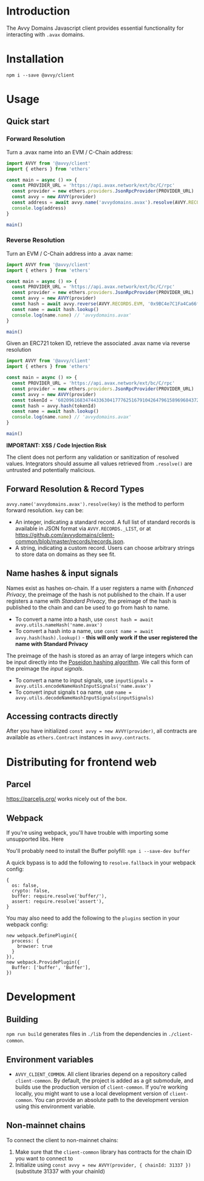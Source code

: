 # Introduction

The Avvy Domains Javascript client provides essential functionality for interacting with `.avax` domains.

# Installation

```
npm i --save @avvy/client
```

# Usage

## Quick start

### Forward Resolution

Turn a .avax name into an EVM / C-Chain address:

```javascript
import AVVY from '@avvy/client'
import { ethers } from 'ethers'

const main = async () => {
  const PROVIDER_URL = 'https://api.avax.network/ext/bc/C/rpc'
  const provider = new ethers.providers.JsonRpcProvider(PROVIDER_URL)
  const avvy = new AVVY(provider)
  const address = await avvy.name('avvydomains.avax').resolve(AVVY.RECORDS.EVM)
  console.log(address)
}

main()
```

### Reverse Resolution

Turn an EVM / C-Chain address into a .avax name:

```javascript
import AVVY from '@avvy/client'
import { ethers } from 'ethers'

const main = async () => {
  const PROVIDER_URL = 'https://api.avax.network/ext/bc/C/rpc'
  const provider = new ethers.providers.JsonRpcProvider(PROVIDER_URL)
  const avvy = new AVVY(provider)
  const hash = await avvy.reverse(AVVY.RECORDS.EVM, '0x9BC4e7C1Fa4Ca66f6B2F4B6F446Dad80Ec541983')
  const name = await hash.lookup()
  console.log(name.name) // 'avvydomains.avax'
}

main()

```

Given an ERC721 token ID, retrieve the associated .avax name via reverse resolution

```javascript
import AVVY from '@avvy/client'
import { ethers } from 'ethers'

const main = async () => {
  const PROVIDER_URL = 'https://api.avax.network/ext/bc/C/rpc'
  const provider = new ethers.providers.JsonRpcProvider(PROVIDER_URL)
  const avvy = new AVVY(provider)
  const tokenId = '6020961683474433630417776251679104264796158969684372136738248890876527059923'
  const hash = avvy.hash(tokenId)
  const name = await hash.lookup()
  console.log(name.name) // 'avvydomains.avax'
}

main()
```

**IMPORTANT: XSS / Code Injection Risk**

The client does not perform any validation or sanitization of resolved values. Integrators should assume all values retrieved from `.resolve()` are untrusted and potentially malicious. 

## Forward Resolution & Record Types

`avvy.name('avvydomains.avax').resolve(key)` is the method to perform forward resolution. `key` can be:

- An integer, indicating a standard record. A full list of standard records is available in JSON format via `AVVY.RECORDS._LIST`, or at https://github.com/avvydomains/client-common/blob/master/records/records.json.
- A string, indicating a custom record. Users can choose arbitrary strings to store data on domains as they see fit. 

## Name hashes & input signals

Names exist as hashes on-chain. If a user registers a name with *Enhanced Privacy*, the preimage of the hash is not published to the chain. If a user registers a name with *Standard Privacy*, the preimage of the hash is published to the chain and can be used to go from hash to name.

- To convert a name into a hash, use `const hash = await avvy.utils.nameHash('name.avax')`
- To convert a hash into a name, use `const name = await avvy.hash(hash).lookup()` - **this will only work if the user registered the name with Standard Privacy**

The preimage of the hash is stored as an array of large integers which can be input directly into the [Poseidon hashing algorithm](https://www.poseidon-hash.info/). We call this form of the preimage the *input signals*. 

- To convert a name to input signals, use `inputSignals = avvy.utils.encodeNameHashInputSignals('name.avax')`
- To convert input signals t oa name, use `name = avvy.utils.decodeNameHashInputSignals(inputSignals)`

## Accessing contracts directly

After you have initialized `const avvy = new AVVY(provider)`, all contracts are available as `ethers.Contract` instances in `avvy.contracts`.

# Distributing for frontend web

## Parcel

https://parceljs.org/ works nicely out of the box.

## Webpack

If you're using webpack, you'll have trouble with importing some unsupported libs. Here 

You'll probably need to install the Buffer polyfill: `npm i --save-dev buffer`

 A quick bypass is to add the following to `resolve.fallback` in your webpack config:

```
{
  os: false,
  crypto: false,
  buffer: require.resolve('buffer/'),
  assert: require.resolve('assert'),
}
```

You may also need to add the following to the `plugins` section in your webpack config:

```
new webpack.DefinePlugin({
  process: {
    browser: true
  }
}),
new webpack.ProvidePlugin({
  Buffer: ['buffer', 'Buffer'],
})
```

# Development

## Building

`npm run build` generates files in `./lib` from the dependencies in `./client-common`.

## Environment variables

- `AVVY_CLIENT_COMMON`. All client libraries depend on a repository called `client-common`. By default, the project is added as a git submodule, and builds use the production version of `client-common`. If you're working locally, you might want to use a local development version of `client-common`. You can provide an absolute path to the development version using this environment variable.

## Non-mainnet chains

To connect the client to non-mainnet chains:

1. Make sure that the `client-common` library has contracts for the chain ID you want to connect to
2. Initialize using `const avvy = new AVVY(provider, { chainId: 31337 })` (substitute 31337 with your chainId)
